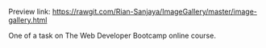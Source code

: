 Preview link:
https://rawgit.com/Rian-Sanjaya/ImageGallery/master/image-gallery.html

One of a task on The Web Developer Bootcamp online course.
